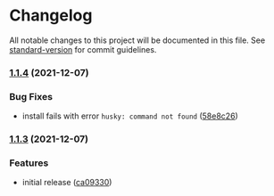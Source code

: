 # Changelog

All notable changes to this project will be documented in this file. See [standard-version](https://github.com/conventional-changelog/standard-version) for commit guidelines.

### [1.1.4](https://github.com/BoruiGu/splunk-stdio-collector/compare/v1.1.3...v1.1.4) (2021-12-07)

### Bug Fixes

-   install fails with error `husky: command not found` ([58e8c26](https://github.com/BoruiGu/splunk-stdio-collector/commit/58e8c26d83cf0152cf6f7c9916a5a9d500128ef9))

### [1.1.3](https://github.com/BoruiGu/splunk-stdio-collector/compare/v1.1.2...v1.1.3) (2021-12-07)

### Features

-   initial release ([ca09330](https://github.com/BoruiGu/splunk-stdio-collector/commit/ca09330fbf592091b2dfe2e1cd5651fa52e7ee30))
